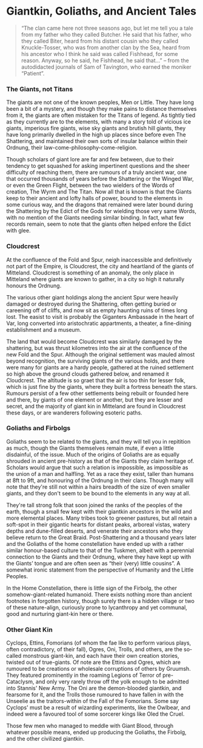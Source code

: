 # Giantkin, Goliaths, and Ancient Tales
>“The clan came here not three seasons ago, but let me tell you a tale from my father who they called Butcher. He said that his father, who they called Biter, heard from his distant cousin who they called Knuckle-Tosser, who was from another clan by the Sea, heard from his ancestor who I think he said was called Fishhead, for some reason. Anyway, so he said, he Fishhead, he said that...” – from the autodidacted journals of Sam of Tavington, who earned the moniker “Patient”.

### The Giants, not Titans
The giants are not one of the known peoples, Men or Little. They have long been a bit of a mystery, and though they make pains to distance themselves from it, the giants are often mistaken for the Titans of legend. As tightly tied as they currently are to the elements, with many a story told of vicious ice giants, imperious fire giants, wise sky giants and brutish hill giants, they have long primarily dwelled in the high up places since before even The Shattering, and maintained their own sorts of insular balance within their Ordnung, their law-come-philosophy-come-religion.

Though scholars of giant lore are far and few between, due to their tendency to get squashed for asking impertinent questions and the sheer difficulty of reaching them, there are rumours of a truly ancient war, one that occurred thousands of years before the Shattering or the Winged War, or even the Green Flight, between the two wielders of the Words of creation, The Wyrm and The Titan. Now all that is known is that the Giants keep to their ancient and lofty halls of power, bound to the elements in some curious way, and the dragons that remained were later bound during the Shattering by the Edict of the Gods for wielding those very same Words, with no mention of the Giants needing similar binding. In fact, what few records remain, seem to note that the giants often helped enfore the Edict with glee.

### Cloudcrest
At the confluence of the Fold and Spur, neigh inaccessible and definitively not part of the Empire, is Cloudcrest, the city and heartland of the giants of Mitteland. Cloudcrest is something of an anomaly, the only place in Mitteland where giants are known to gather, in a city so high it naturally honours the Ordnung. 

The various other giant holdings along the ancient Spur were heavily damaged or destroyed during the Shattering, often getting buried or careening off of cliffs, and now sit as empty haunting ruins of times long lost. The easist to visit is probably the Giganters Ambassade in the heart of Var, long converted into aristochratic appartments, a theater, a fine-dining establishment and a museum. 

The land that would become Cloudcrest was similarly damaged by the shattering, but was thrust kilometres into the air at the confluence of the new Fold and the Spur. Although the original settlement was mauled almost beyond recognition, the surviving giants of the various holds, and there were many for giants are a hardy people, gathered at the ruined settlement so high above the ground clouds gathered below, and renamed it Cloudcrest. The altitude is so graet that the air is too thin for lesser folk, which is just fine by the giants, where they built a fortress beneath the stars. Rumours persist of a few other settlements being rebuilt or founded here and there, by giants of one element or another, but they are lesser and secret, and the majority of giant kin in Mitteland are found in Cloudcrest these days, or are wanderers following esoteric paths. 


### Goliaths and Firbolgs
Goliaths seem to be related to the giants, and they will tell you in repitition as much, though the Giants themselves remain mute, if even a little disdainful, of the issue. Much of the origins of Goliaths are as equally shrouded in ancient pre-history as that of the Giants they claim heritage of. Scholars would argue that such a relation is impossible, as impossible as the union of a man and halfling. Yet as a race they exist, taller than humans at 8ft to 9ft, and honouring of the Ordnung in their clans. Though many will note that they're still not within a hairs breadth of the size of even smaller giants, and they don't seem to be bound to the elements in any way at all.

They're tall strong folk that soon joined the ranks of the peoples of the earth, though a small few kept with their giantkin ancestors in the wild and more elemental places. Many tribes took to greener pastures, but all retain a soft-spot in their gigantic hearts for distant peaks, arboreal vistas, watery depths and dune-filled deserts, and venerate their ancestors who they believe return to the Great Braid. Post-Shattering and a thousand years later and the Goliaths of the home constellation have ended up with a rather similar honour-based culture to that of the Tuskmen, albeit with a perennial connection to the Giants and their Ordnung, where they have kept up with the Giants’ tongue and are often seen as “their (very) little cousins”. A somewhat ironic statement from the perspective of Humanity and the Little Peoples.

In the Home Constellation, there is little sign of the Firbolg, the other somehow-giant-related humanoid. There exists nothing more than ancient footnotes in forgotten history, though surely there is a hidden village or two of these nature-align, curiously prone to lycanthropy and yet communal, good and nurturing giant-kin here or there.

### Other Giant Kin
Cyclops, Ettins, Fomorians (of whom the fae like to perform various plays, often contradictory, of their fall), Ogres, Oni, Trolls, and others, are the so-called monstrous giant-kin, and each have their own creation stories, twisted out of true-giants. Of note are the Ettins and Ogres, which are rumoured to be creations or wholesale corruptions of others by Gruumsh. They featured prominently in the roaming Legions of Terror of pre-Cataclysm, and only very rarely throw off the yolk enough to be admitted into Stannis' New Army. The Oni are the demon-blooded giantkin, and fearsome for it, and the Trolls those rumoured to have fallen in with the Unseelie as the traitors-within of the Fall of the Fomorians. Some say Cyclops' must be a result of wizarding experiments, like the Owlbear, and indeed were a favoured tool of some sorcerer kings like Oled the Cruel.

Those few men who managed to meddle with Giant Blood, through whatever possible means, ended up producing the Goliaths, the Firbolg, and the other civilized giantkin. 

